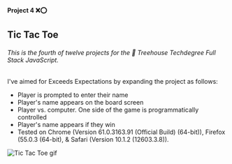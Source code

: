 #### Project 4 ❌⭕

## Tic Tac Toe

###### This is the fourth of twelve projects for the 🏡 Treehouse Techdegree Full Stack JavaScript.

I've aimed for Exceeds Expectations by expanding the project as follows:

- Player is prompted to enter their name
- Player's name appears on the board screen
- Player vs. computer. One side of the game is programmatically controlled
- Player's name appears if they win
- Tested on Chrome (Version 61.0.3163.91 (Official Build) (64-bit)), Firefox (55.0.3 (64-bit), & Safari (Version 10.1.2 (12603.3.8)).


![Tic Tac Toe gif](https://media.giphy.com/media/3ohhwmk0ptN82T4pkQ/giphy.gif "Tic Tac Toe in action")
